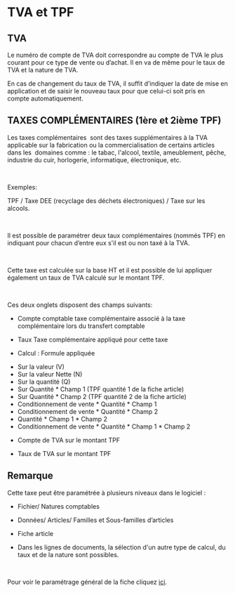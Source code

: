 # TVA et TPF

## TVA


Le numéro de compte de TVA doit correspondre au compte de TVA le plus 
 courant pour ce type de vente ou d’achat. Il en va de même pour le taux 
 de TVA et la nature de TVA.


En cas de changement du taux de TVA, il suffit d’indiquer la date de 
 mise en application et de saisir le nouveau taux pour que celui-ci soit 
 pris en compte automatiquement.


## TAXES COMPLÉMENTAIRES (1ère et 2ième TPF)


Les taxes complémentaires  sont des taxes supplémentaires à la 
 TVA applicable sur la fabrication ou la commercialisation de certains 
 articles dans les  domaines comme : le tabac, l'alcool, textile, 
 ameublement, pêche, industrie du cuir, horlogerie, informatique, électronique, 
 etc.


 


Exemples:


TPF / Taxe DEE (recyclage des déchets électroniques) / Taxe sur les 
 alcools.


 


Il est possible de paramétrer deux taux complémentaires (nommés TPF) 
 en indiquant pour chacun d’entre eux s'il est ou non taxé à la TVA.


 


Cette taxe est calculée sur la base HT et il est possible de lui appliquer 
 également un taux de TVA calculé sur le montant TPF.


 


Ces deux onglets disposent des champs suivants:


- Compte comptable taxe complémentaire associé à la taxe complémentaire 
 lors du transfert comptable


- Taux Taxe complémentaire appliqué pour cette taxe


- Calcul : Formule appliquée


* Sur la valeur (V)
* Sur la valeur Nette (N)
* Sur la quantité (Q)
* Sur Quantité \* Champ 1 (TPF quantité 1 de la fiche article)
* Sur Quantité \* Champ 2 (TPF quantité 2 de la fiche article)
* Conditionnement de vente \* Quantité \* Champ 1
* Conditionnement de vente \* Quantité \* Champ 2
* Quantité \* Champ 1 \* Champ 2
* Conditionnement de vente \* Quantité \* Champ 1 \* Champ 2


- Compte de TVA sur le montant TPF


- Taux de TVA sur le montant TPF


## Remarque


Cette taxe peut être paramétrée à plusieurs niveaux dans le logiciel 
 :


- Fichier/ Natures comptables


- Données/ Articles/ Familles et Sous-familles d’articles


- Fiche article


- Dans les lignes de documents, la sélection d'un autre type de calcul, 
 du taux et de la nature sont possibles.


 


Pour voir le paramétrage général de la fiche cliquez [ici](Entete.md).


